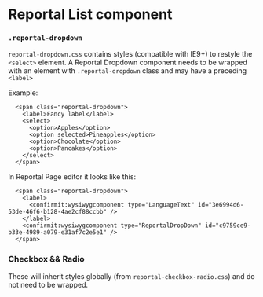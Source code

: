 # Reportal List component

### `.reportal-dropdown`

`reportal-dropdown.css` contains styles (compatible with IE9+) to restyle the `<select>` element. A Reportal Dropdown component needs to be wrapped with an element with `.reportal-dropdown` class and may have a preceding `<label>` 

Example:

      <span class="reportal-dropdown">
        <label>Fancy label</label>
        <select>
          <option>Apples</option>
          <option selected>Pineapples</option>
          <option>Chocolate</option>
          <option>Pancakes</option>
        </select>
      </span>

In Reportal Page editor it looks like this:

      <span class="reportal-dropdown">
        <label>
          <confirmit:wysiwygcomponent type="LanguageText" id="3e6994d6-53de-46f6-b128-4ae2cf88ccbb" />
        </label>
        <confirmit:wysiwygcomponent type="ReportalDropDown" id="c9759ce9-b33e-4989-a079-e31af7c2e5e1" />
      </span>

### Checkbox && Radio

These will inherit styles globally (from `reportal-checkbox-radio.css`) and do not need to be wrapped.
